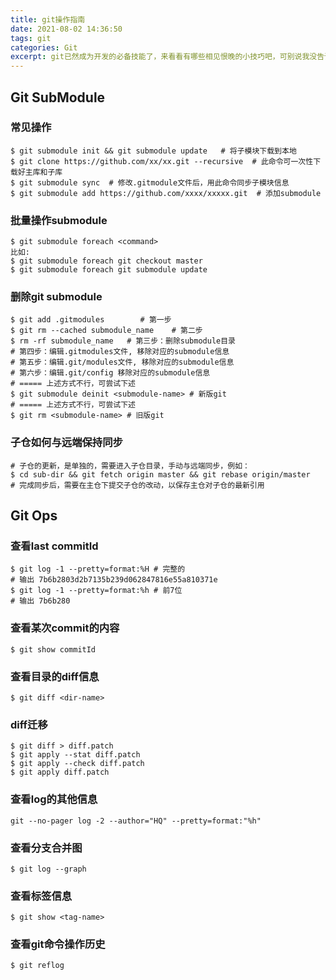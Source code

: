 ```yaml
---
title: git操作指南   
date: 2021-08-02 14:36:50   
tags: git   
categories: Git   
excerpt: git已然成为开发的必备技能了，来看看有哪些相见恨晚的小技巧吧，可别说我没告诉你哦.
---
```


## Git SubModule

### 常见操作
```shell
$ git submodule init && git submodule update   # 将子模块下载到本地
$ git clone https://github.com/xx/xx.git --recursive  # 此命令可一次性下载好主库和子库
$ git submodule sync  # 修改.gitmodule文件后，用此命令同步子模块信息
$ git submodule add https://github.com/xxxx/xxxxx.git  # 添加submodule
```

### 批量操作submodule
```shell
$ git submodule foreach <command>
比如:
$ git submodule foreach git checkout master
$ git submodule foreach git submodule update
```

### 删除git submodule
```shell
$ git add .gitmodules        # 第一步
$ git rm --cached submodule_name    # 第二步
$ rm -rf submodule_name   # 第三步：删除submodule目录
# 第四步：编辑.gitmodules文件, 移除对应的submodule信息
# 第五步：编辑.git/modules文件, 移除对应的submodule信息
# 第六步：编辑.git/config 移除对应的submodule信息
# ===== 上述方式不行，可尝试下述
$ git submodule deinit <submodule-name> # 新版git
# ===== 上述方式不行，可尝试下述
$ git rm <submodule-name> # 旧版git
```

### 子仓如何与远端保持同步
```shell
# 子仓的更新，是单独的，需要进入子仓目录，手动与远端同步，例如：
$ cd sub-dir && git fetch origin master && git rebase origin/master
# 完成同步后，需要在主仓下提交子仓的改动，以保存主仓对子仓的最新引用
```

## Git Ops

### 查看last commitId
```shell
$ git log -1 --pretty=format:%H # 完整的
# 输出 7b6b2803d2b7135b239d062847816e55a810371e
$ git log -1 --pretty=format:%h # 前7位
# 输出 7b6b280
```

### 查看某次commit的内容
```shell
$ git show commitId
```

### 查看目录的diff信息
```shell
$ git diff <dir-name>
```

### diff迁移
```shell script
$ git diff > diff.patch
$ git apply --stat diff.patch
$ git apply --check diff.patch
$ git apply diff.patch
```

### 查看log的其他信息
```shell
git --no-pager log -2 --author="HQ" --pretty=format:"%h"
```

### 查看分支合并图
```shell
$ git log --graph
```

### 查看标签信息
```shell
$ git show <tag-name>
```

### 查看git命令操作历史
```shell
$ git reflog
```
